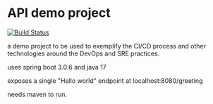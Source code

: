 API demo project
=================
[![Build Status](https://github.com/JorgeFloMor/apiDemo/actions/workflows/apiDemo-build.yaml/badge.svg)](https://github.com/JorgeFloMor/apiDemo/actions/workflows/apiDemo-build.yaml)

a demo project to be used to exemplify 
the CI/CD process and other technologies 
around the DevOps and SRE practices.


uses spring boot 3.0.6 and java 17

exposes a single "Hello world" endpoint
at localhost:8080/greeting

needs maven to run.

